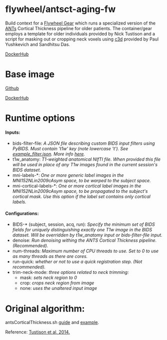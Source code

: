 # flywheel/antsct-aging-fw
Build context for a [Flywheel Gear](https://github.com/flywheel-io/gears/tree/master/spec) which runs a specialized version of the [ANTs](https://github.com/ANTsX/ANTs) Cortical Thickness pipeline for older patients. The container/gear employs a template for older individuals provided by Nick Tustison and a script for masking out or cropping neck voxels using [c3d](https://github.com/pyushkevich/c3d) provided by Paul Yushkevich and Sandhitsu Das.

[DockerHub](https://hub.docker.com/repository/docker/willtack/antsct-aging-fw)

# Base image 
[Github](https://github.com/ftdc-picsl/antsct-aging)

[DockerHub](https://hub.docker.com/repository/docker/cookpa/antsct-aging/general)

# Runtime options
#### Inputs:
- bids-filter-file: *A JSON file describing custom BIDS input filters using PyBIDS. Must contain 't1w' key (note lowercase 't'). See [example_filter.json](https://github.com/willtack/antsct-aging-fw/blob/master/example_filter.json). More info [here](https://fmriprep.readthedocs.io/en/latest/faq.html#how-do-I-select-only-certain-files-to-be-input-to-fMRIPrep).*
- t1w_anatomy: *T1-weighted anatomical NIfTI file. When provided this file will be used in place of any T1w images found in the current session's BIDS dataset.*
- mni-labels-\*: *One or more generic label images in the MNI152NLin2009cAsym space, to be warped to the subject space.*
- mni-cortical-labels-\*: *One or more cortical label images in the MNI152NLin2009cAsym space, to be propagated to the subject's cortical mask. Use this option if the label set contains only cortical labels.*

#### Configurations:
- BIDS-\* (subject, session, acq, run): *Specify the minimum set of BIDS fields for uniquely distinguishing exactly one T1w image in the BIDS dataset. Will be overridden by t1w_anatomy input or bids-filter-file input.*
- denoise: *Run denoising withing the ANTS Cortical Thickness pipeline. (Recommended).*
- num-threads: *Maximum number of CPU threads to use. Set to 0 to use as many threads as there are cores.*
- run-quick: *whether or not to use a quick registration step. (Not recommended).*
- trim-neck-mode: *three options related to neck trimming:*
    - mask: *sets neck region to 0*
    - crop: *crops neck region from image*
    - none: *uses the unaltered input image*

# Original algorithm:
antsCorticalThickness.sh [guide](https://github.com/ANTsX/ANTs/wiki/antsCorticalThickness-and-antsLongitudinalCorticalThickness-output) and [example](https://github.com/ntustison/antsCorticalThicknessExample).

Reference: [Tustison et al, 2014.](http://dx.doi.org/10.1016/j.neuroimage.2014.05.044)
